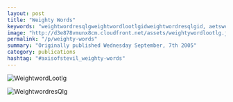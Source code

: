 ```yaml
---
layout: post
title: "Weighty Words"
keywords: "weightwordresqlgweightwordlootlgidweightwordresqlgid, aetsweightywordresqlgjpg, weightwordlootlgid, aetsweightywordlootlgjpg"
image: "http://d3e878vmunx8cm.cloudfront.net/assets/weightywordlootlg.jpg"
permalink: "/p/weighty-words"
summary: "Originally published Wednesday September, 7th 2005"
category: publications
hashtag: "#axisofstevil_weighty-words"
---
```


[id_1]: http://d3e878vmunx8cm.cloudfront.net/assets/weightywordlootlg.jpg "WeightwordLootlg"[id_2]: http://d3e878vmunx8cm.cloudfront.net/assets/weightywordresQlg.jpg "WeightwordresQlg"
![WeightwordLootlg][id_1]

![WeightwordresQlg][id_2]
